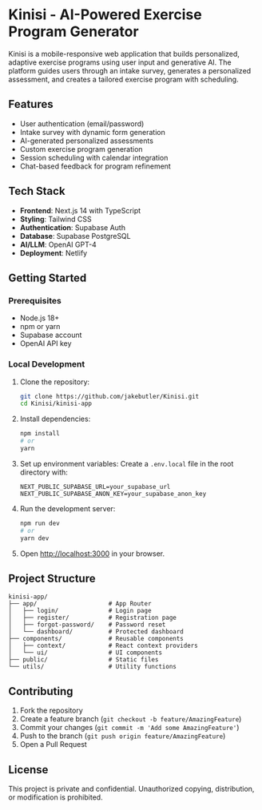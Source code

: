 # Kinisi - AI-Powered Exercise Program Generator

Kinisi is a mobile-responsive web application that builds personalized, adaptive exercise programs using user input and generative AI. The platform guides users through an intake survey, generates a personalized assessment, and creates a tailored exercise program with scheduling.

## Features

- User authentication (email/password)
- Intake survey with dynamic form generation
- AI-generated personalized assessments
- Custom exercise program generation
- Session scheduling with calendar integration
- Chat-based feedback for program refinement

## Tech Stack

- **Frontend**: Next.js 14 with TypeScript
- **Styling**: Tailwind CSS
- **Authentication**: Supabase Auth
- **Database**: Supabase PostgreSQL
- **AI/LLM**: OpenAI GPT-4
- **Deployment**: Netlify

## Getting Started

### Prerequisites

- Node.js 18+
- npm or yarn
- Supabase account
- OpenAI API key

### Local Development

1. Clone the repository:
   ```bash
   git clone https://github.com/jakebutler/Kinisi.git
   cd Kinisi/kinisi-app
   ```

2. Install dependencies:
   ```bash
   npm install
   # or
   yarn
   ```

3. Set up environment variables:
   Create a `.env.local` file in the root directory with:
   ```
   NEXT_PUBLIC_SUPABASE_URL=your_supabase_url
   NEXT_PUBLIC_SUPABASE_ANON_KEY=your_supabase_anon_key
   ```

4. Run the development server:
   ```bash
   npm run dev
   # or
   yarn dev
   ```

5. Open [http://localhost:3000](http://localhost:3000) in your browser.

## Project Structure

```
kinisi-app/
├── app/                    # App Router
│   ├── login/              # Login page
│   ├── register/           # Registration page
│   ├── forgot-password/    # Password reset
│   └── dashboard/          # Protected dashboard
├── components/             # Reusable components
│   ├── context/            # React context providers
│   └── ui/                 # UI components
├── public/                 # Static files
└── utils/                  # Utility functions
```

## Contributing

1. Fork the repository
2. Create a feature branch (`git checkout -b feature/AmazingFeature`)
3. Commit your changes (`git commit -m 'Add some AmazingFeature'`)
4. Push to the branch (`git push origin feature/AmazingFeature`)
5. Open a Pull Request

## License

This project is private and confidential. Unauthorized copying, distribution, or modification is prohibited.